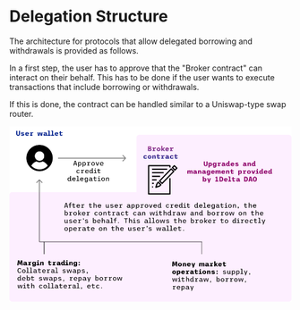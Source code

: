 # Delegation Structure

The architecture for protocols that allow delegated borrowing and withdrawals is provided as follows.

In a first step, the user has to approve that the "Broker contract" can interact on their behalf. This has to be done if the user wants to execute transactions that include borrowing or withdrawals.

If this is done, the contract can be handled similar to a Uniswap-type swap router.

![Broker](../assets/broker-chart.png "Broker Architecture Chart")